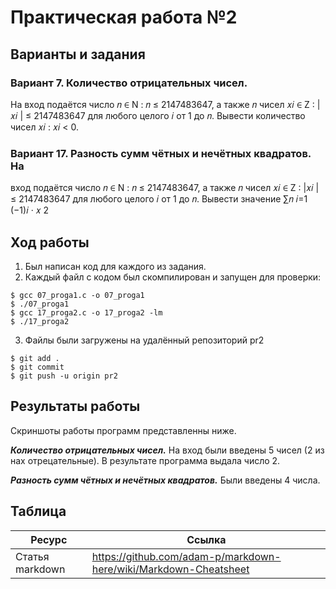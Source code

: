 # Практическая работа №2
## Варианты и задания
### Вариант 7. Количество отрицательных чисел. 
На вход подаётся
число 𝑛 ∈ N : 𝑛 ≤ 2147483647, а также 𝑛 чисел 𝑥𝑖 ∈ Z : |𝑥𝑖
| ≤ 2147483647
для любого целого 𝑖 от 1 до 𝑛. Вывести количество чисел 𝑥𝑖
: 𝑥𝑖 < 0.
### Вариант 17. Разность сумм чётных и нечётных квадратов. На
вход подаётся число 𝑛 ∈ N : 𝑛 ≤ 2147483647, а также 𝑛 чисел 𝑥𝑖 ∈
Z : |𝑥𝑖
| ≤ 2147483647 для любого целого 𝑖 от 1 до 𝑛. Вывести значение
∑︁𝑛
𝑖=1
(−1)𝑖
· 𝑥
2

## Ход работы
1. Был написан код для каждого из задания.
2. Каждый файл с кодом был скомпилирован и запущен для проверки:

```
$ gcc 07_proga1.c -o 07_proga1
$ ./07_proga1
$ gcc 17_proga2.c -o 17_proga2 -lm
$ ./17_proga2
```
3. Файлы были загружены на удалённый репозиторий pr2
```
$ git add .
$ git commit
$ git push -u origin pr2
```
## Результаты работы
Скриншоты работы программ представленны ниже.

***Количество отрицательных чисел.***
На вход были введены 5 чисел (2 из нах отрецательные). В результате программа выдала число 2.

***Разность сумм чётных и нечётных квадратов.***
Были введены 4 числа.

## Таблица

| Ресурс          | Ссылка                                                           |
| ------------    | -----------------------------------------------------------------|
| Статья markdown | https://github.com/adam-p/markdown-here/wiki/Markdown-Cheatsheet |

